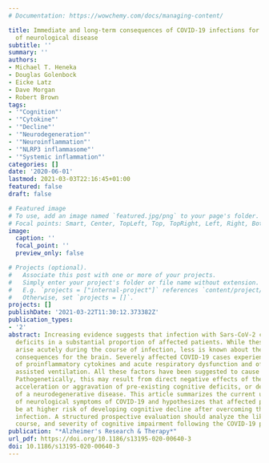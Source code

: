 ```yaml
---
# Documentation: https://wowchemy.com/docs/managing-content/

title: Immediate and long-term consequences of COVID-19 infections for the development
  of neurological disease
subtitle: ''
summary: ''
authors:
- Michael T. Heneka
- Douglas Golenbock
- Eicke Latz
- Dave Morgan
- Robert Brown
tags:
- '"Cognition"'
- '"Cytokine"'
- '"Decline"'
- '"Neurodegeneration"'
- '"Neuroinflammation"'
- '"NLRP3 inflammasome"'
- '"Systemic inflammation"'
categories: []
date: '2020-06-01'
lastmod: 2021-03-03T22:16:45+01:00
featured: false
draft: false

# Featured image
# To use, add an image named `featured.jpg/png` to your page's folder.
# Focal points: Smart, Center, TopLeft, Top, TopRight, Left, Right, BottomLeft, Bottom, BottomRight.
image:
  caption: ''
  focal_point: ''
  preview_only: false

# Projects (optional).
#   Associate this post with one or more of your projects.
#   Simply enter your project's folder or file name without extension.
#   E.g. `projects = ["internal-project"]` references `content/project/deep-learning/index.md`.
#   Otherwise, set `projects = []`.
projects: []
publishDate: '2021-03-22T11:30:12.373382Z'
publication_types:
- '2'
abstract: Increasing evidence suggests that infection with Sars-CoV-2 causes neurological
  deficits in a substantial proportion of affected patients. While these symptoms
  arise acutely during the course of infection, less is known about the possible long-term
  consequences for the brain. Severely affected COVID-19 cases experience high levels
  of proinflammatory cytokines and acute respiratory dysfunction and often require
  assisted ventilation. All these factors have been suggested to cause cognitive decline.
  Pathogenetically, this may result from direct negative effects of the immune reaction,
  acceleration or aggravation of pre-existing cognitive deficits, or de novo induction
  of a neurodegenerative disease. This article summarizes the current understanding
  of neurological symptoms of COVID-19 and hypothesizes that affected patients may
  be at higher risk of developing cognitive decline after overcoming the primary COVID-19
  infection. A structured prospective evaluation should analyze the likelihood, time
  course, and severity of cognitive impairment following the COVID-19 pandemic.
publication: "*Alzheimer's Research & Therapy*"
url_pdf: https://doi.org/10.1186/s13195-020-00640-3
doi: 10.1186/s13195-020-00640-3
---
```

